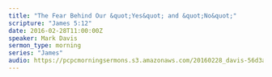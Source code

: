 ```yaml
---
title: "The Fear Behind Our &quot;Yes&quot; and &quot;No&quot;"
scripture: "James 5:12"
date: 2016-02-28T11:00:00Z
speaker: Mark Davis
sermon_type: morning
series: "James"
audio: https://pcpcmorningsermons.s3.amazonaws.com/20160228_davis-56d3affd2c732.mp3 
---
```



